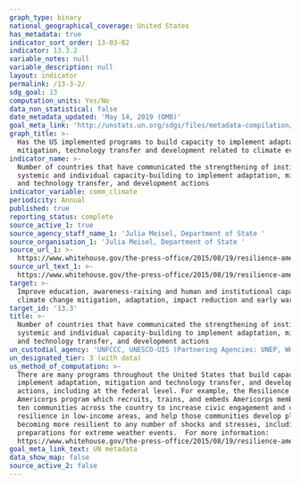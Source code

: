 ```yaml
---
graph_type: binary
national_geographical_coverage: United States
has_metadata: true
indicator_sort_order: 13-03-02
indicator: 13.3.2
variable_notes: null
variable_description: null
layout: indicator
permalink: /13-3-2/
sdg_goal: 13
computation_units: Yes/No
data_non_statistical: false
date_metadata_updated: 'May 14, 2019 (OMB)'
goal_meta_link: 'http://unstats.un.org/sdgs/files/metadata-compilation/Metadata-Goal-13.pdf'
graph_title: >-
  Has the US implemented programs to build capacity to implement adaptation,
  mitigation, technology transfer and development related to climate events?
indicator_name: >-
  Number of countries that have communicated the strengthening of institutional,
  systemic and individual capacity-building to implement adaptation, mitigation
  and technology transfer, and development actions
indicator_variable: comm_climate
periodicity: Annual
published: true
reporting_status: complete
source_active_1: true
source_agency_staff_name_1: 'Julia Meisel, Department of State '
source_organisation_1: 'Julia Meisel, Department of State '
source_url_1: >-
  https://www.whitehouse.gov/the-press-office/2015/08/19/resilience-americorps-announces-ten-cities-its-pilot-program-support
source_url_text_1: >-
  https://www.whitehouse.gov/the-press-office/2015/08/19/resilience-americorps-announces-ten-cities-its-pilot-program-support
target: >-
  Improve education, awareness-raising and human and institutional capacity on
  climate change mitigation, adaptation, impact reduction and early warning.
target_id: '13.3'
title: >-
  Number of countries that have communicated the strengthening of institutional,
  systemic and individual capacity-building to implement adaptation, mitigation
  and technology transfer, and development actions
un_custodial_agency: 'UNFCCC, UNESCO-UIS (Partnering Agencies: UNEP, WHO, WMO, FAO)'
un_designated_tier: 3 (with data)
us_method_of_computation: >-
  There are many programs throughout the United States that build capacity to
  implement adaptation, mitigation and technology transfer, and development
  actions, including at the federal level. For example, the Resilience
  Americorps program which recruits, trains, and embeds Americorps members in
  ten communities across the country to increase civic engagement and community
  resilience in low-income areas, and help those communities develop plans for
  becoming more resilient to any number of shocks and stresses, including better
  preparations for extreme weather events.  For more information:
  https://www.whitehouse.gov/the-press-office/2015/08/19/resilience-americorps-announces-ten-cities-its-pilot-program-support
goal_meta_link_text: UN metadata
data_show_map: false
source_active_2: false
---
```

